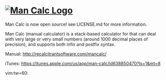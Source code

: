 [![Man Calc Logo](http://recalcitrantsoftware.com/mancalc/logo.png)](http://recalcitrantsoftware.com/mancalc/)
=======

Man Calc is now open source! see LICENSE.md for more
information.

Man Calc (manual calculator) is a stack-based calculator for
that can deal with very large or very small numbers (around
1000 decimal places of precision), and supports both infix
and postfix syntax.

Manual: http://recalcitrantsoftware.com/mancalc/

iTunes: https://itunes.apple.com/us/app/man-calc/id638850470?ls=1&mt=8

vim:tw=60:
